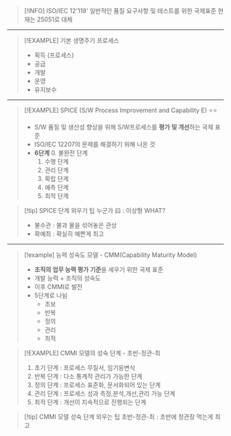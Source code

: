 
> [!INFO] ISO/IEC 12'119'
> 일반적인 품질 요구사항 및 테스트를 위한 국제표준 
> 현재는 25051로 대체

--- 

> [!EXAMPLE] 기본 생명주기 프로세스 
> - 획득 (프로세스)
> - 공급
> - 개발
> - 운영
> - 유지보수

---

> [!EXAMPLE] SPICE (S/W Process Improvement and Capability E) ⭐⭐
> - S/W 품질 및 생산성 향상을 위해 S/W프로세스를 **평가 및 개선**하는 국제 표준
> - ISO/IEC 12207의 문제를 해결하기 위해 나온 것 
> - **6단계**
> 	0. 불완전 단계
> 	1. 수행 단계
> 	2. 관리 단계
> 	3. 확립 단계 
> 	4. 예측 단계 
> 	5. 최적 단계 

>[!tip] SPICE 단계 외우기 팁 
>누군가 曰 : 이상형 WHAT?
>- 불수관 : 불과 물을 섞어놓은 관상
>- 확예최 : 확실히 예쁜게 최고


--- 

> [!example] 능력 성숙도 모델  - CMM(Capability Maturity Model)
> - **조직의 업무 능력 평가 기준**을 세우기 위한 국제 표준
> - 개발 능력 + 조직의 성숙도 
> - 이후 CMMI로 발전 
> - 5단계로 나뉨
> 	- 초보
> 	- 반복
> 	- 정의
> 	- 관리
> 	- 최적

>[!EXAMPLE] CMMI 모델의 성숙 단계 - 초반-정관-최
>1. 초기 단계 : 프로세스 무질서, 임기응변식
>2. 반복 단계 : 다소 통계적 관리가 가능한 단계
>3. 정의 단계 : 프로세스 표준화, 문서화되어 있는 단계
>4. 관리 단계 : 프로세스 성과 측정,분석,개선,관리 가능 단계
>5. 최적 단계 : 개선이 지속적으로 진행되는 단계 

>[!tip] CMMI 모델 성숙 단계 외우는 팁
>초반-정관-최 : 초반에 정관장 먹는게 최고 









 
